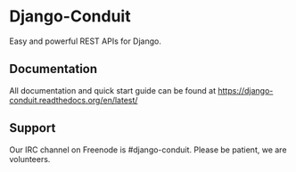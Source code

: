 Django-Conduit
==============

Easy and powerful REST APIs for Django.

Documentation
-------------

All documentation and quick start guide can be found at https://django-conduit.readthedocs.org/en/latest/

Support
-------

Our IRC channel on Freenode is #django-conduit.  Please be patient, we are volunteers.